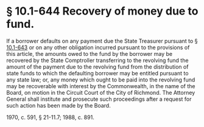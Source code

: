 # § 10.1-644 Recovery of money due to fund.

<p>If a borrower defaults on any payment due the State Treasurer pursuant to § <a href='http://law.lis.virginia.gov/vacode/10.1-643/'>10.1-643</a> or on any other obligation incurred pursuant to the provisions of this article, the amounts owed to the fund by the borrower may be recovered by the State Comptroller transferring to the revolving fund the amount of the payment due to the revolving fund from the distribution of state funds to which the defaulting borrower may be entitled pursuant to any state law; or, any money which ought to be paid into the revolving fund may be recoverable with interest by the Commonwealth, in the name of the Board, on motion in the Circuit Court of the City of Richmond. The Attorney General shall institute and prosecute such proceedings after a request for such action has been made by the Board.</p><p>1970, c. 591, § 21-11.7; 1988, c. 891.</p>